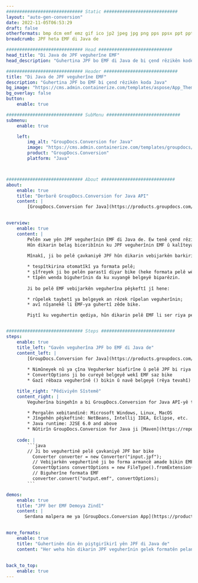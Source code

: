 ```yaml
---
############################# Static ############################
layout: "auto-gen-conversion"
date: 2022-11-05T06:53:29
draft: false
otherformats: bmp dcm emf emz gif ico jp2 jpeg jpg png pps ppsx ppt pptx psb psd svg svgz tga tif tiff webp wmf wmz
breadcrumb: JPF heta EMF di Java de

############################# Head ############################
head_title: "Di Java de JPF veguherîne EMF"
head_description: "Guhertina JPF bo EMF di Java de bi çend rêzikên kodê. Zêdetirî 160 formatên pelan bi karanîna API-ya veguherîna belgeya GroupDocs ji bo Java veguherînin"

############################# Header ############################
title: "Di Java de JPF veguherîne EMF"
description: "Guhertina JPF bo EMF bi çend rêzikên koda Java"
bg_image: "https://cms.admin.containerize.com/templates/aspose/App_Themes/V3/images/bg/header1.png"
bg_overlay: false
button:
    enable: true

############################# SubMenu ############################
submenu:
    enable: true

    left:
        img_alt: "GroupDocs.Conversion for Java"
        image: "https://cms.admin.containerize.com/templates/groupdocs/images/product-logos/90x90-noborder/groupdocs-conversion-java.png"
        product: "GroupDocs.Conversion"
        platform: "Java"



############################# About ############################
about:
    enable: true
    title: "Derbarê GroupDocs.Conversion for Java API"
    content: |
        [GroupDocs.Conversion for Java](https://products.groupdocs.com/conversion/java/) API-ya veguherîna pelê ya pêşkeftî ye ku ji bo veguheztina di navbera formatên wêne û belgeyên populer ên wekî Microsoft Office, OpenDocument, PDF, HTML, email, CAD de ye. û hê bêtir bi tenê çend rêzikên kodê. API-ya xwecihî bixweber formatên belgeyên orîjînal tespît dike û ji bo xweşkirina belgeyên veguheztin gelek vebijarkan pêşkêşî dike. Digel fonksiyona derxistina agahdariya ji belgeyek, ew ji hêla xwerû ve cachkirina encamên veguheztinê li dîska herêmî jî piştgirî dike. Lêbelê, her celeb hilanîna cache dikare bi pêkanîna navgînên guncan ve were piştgirî kirin - Amazon S3, Dropbox, Google Drive, Windows Azure, Reddis, an yên din.
    

overview:
    enable: true
    content: |
        Pelên xwe yên JPF veguherînin EMF di Java de. Ew tenê çend rêzikên koda Java li ser her platformek bijartina we digire, wek Windows, Linux, macOS.
        Hûn dikarin belaş biceribînin ku JPF veguherînin EMF û kalîteya encamên veguhertinê binirxînin. Li gel skrîptên guheztina pelan ên hêsan, hûn dikarin vebijarkên sofîstîketir ji bo barkirina pelê çavkaniyê JPF û hilanîna derana EMF biceribînin. 
        
        Mînakî, ji bo pelê çavkaniyê JPF hûn dikarin vebijarkên barkirinê yên jêrîn bikar bînin:

        * tespîtkirina otomatîkî ya formata pelê;
        * şîfreyek ji bo pelên parastî diyar bike (heke formata pelê wê piştgirî dike);
        * tîpên wenda biguherînin da ku xuyangê belgeyê biparêzin.
        
        Ji bo pelê EMF vebijarkên veguherîna pêşkeftî jî hene:

        * rûpelek taybetî ya belgeyek an rêzek rûpelan veguherînin;
        * avî nîşanekê li EMF-ya guhertî zêde bike.

        Piştî ku veguhertin qediya, hûn dikarin pelê EMF li ser riya pelê xweya herêmî an jî hilanîna partiya sêyem wekî FTP, Amazon S3, Google Drive, Dropbox hwd. Ji kerema xwe bala xwe bidin - veguherînin JPF ji bo EMF, hûn ne hewce ne ku hûn nermalava zêde saz bikin, wek MS Office, Open Office, Adobe Acrobat Reader hwd.


############################# Steps ############################
steps:
    enable: true
    title_left: "Gavên veguherîna JPF bo EMF di Java de"
    content_left: |
        [GroupDocs.Conversion for Java](https://products.groupdocs.com/conversion/java/) destûrê dide pêşdebiran ku bi çend rêzikên kodê bi hêsanî pelê JPF veguherînin EMF.
        
        * Nimûneyek nû ya çîna Veguherker biafirîne û pelê JPF bi riya tevahî bar bike.
        * ConvertOptions ji bo cureyê belgeyê wekî EMF saz bike
        * Gazî rêbaza veguherînê () bikin û navê belgeyê (rêya tevahî) û formata (EMF) wekî pîvan derbas bikin.

    title_right: "Pêdiviyên Sîstemê"
    content_right: |
        Veguherîna bingehîn a bi GroupDocs.Conversion for Java API-yê tenê bi çend rêzikên kodê dikare were kirin. API-yên me li ser hemî platformên sereke û pergalên xebitandinê têne piştgirî kirin. Berî ku hûn koda jêrîn bicîh bikin, pê ewle bine ku we şertên jêrîn li ser pergala we hatine saz kirin.

        * Pergalên xebitandinê: Microsoft Windows, Linux, MacOS
        * Jîngehên pêşkeftinê: NetBeans, Intellij IDEA, Eclipse, etc.
        * Java runtime: J2SE 6.0 and above
        * Nûtirîn GroupDocs.Conversion for Java ji [Maven](https://repository.groupdocs.com/webapp/#/artifacts/browse/tree/General/repo/com/groupdocs/groupdocs-conversion) bistînin
         
    code: |
        ```java    
        // Ji bo veguhertinê pelê çavkaniyê JPF bar bike
          Converter converter = new Converter("input.jpf");
          // Vebijarkên veguhertinê ji bo forma armancê amade bikin EMF
          ConvertOptions convertOptions = new FileType().fromExtension("emf").getConvertOptions();
          // Biguherîne formata EMF
          converter.convert("output.emf", convertOptions);
        ```

demos:
    enable: true
    title: "JPF ber EMF Demoya Zindî"
    content: |
       Serdana malpera me ya [GroupDocs.Conversion App](https://products.groupdocs.app/conversion/family) bikin û niha veguhertina JPF berbi EMF biceribînin. Demoya belaş xwedî feydeyên jêrîn e
          

more_formats:
    enable: true
    title: "Guhertinên din ên piştgirîkirî yên JPF di Java de"
    content: "Her weha hûn dikarin JPF veguherînin gelek formatên pelan ên din. Ji kerema xwe lîsteya jêrîn bibînin."
       
       
back_to_top:
    enable: true
---
```

